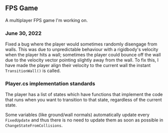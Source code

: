 ## FPS Game
A multiplayer FPS game I'm working on.

### June 30, 2022

Fixed a bug where the player would sometimes randomly disengage from walls. This was due to unpredictable behaviour with a rigidbody's velocity
when the player hits a wall; sometimes the player could bounce off the wall due to the velocity vector pointing slightly away from the wall.
To fix this, I have made the player align their velocity to the current wall the instant `TransitionWall()` is called.

### Player.cs implementation standards

The player has a list of states which have functions that implement the code that runs when you want to transition to that state, regardless
of the current state.

Some variables (like ground/wall normals) automatically update every `FixedUpdate` and thus there is no need to update them as soon 
as possible in `ChangeStateFromCollisions`.

